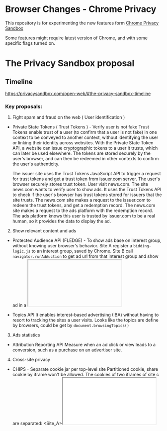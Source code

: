 # Browser Changes - Chrome Privacy
This repository is for experimenting the new features form [Chrome Privacy Sandbox](https://developer.chrome.com/docs/privacy-sandbox/overview/)

Some features might require latest version of Chrome, and with some specific flags turned on.

# The Privacy Sandbox proposal
## Timeline
https://privacysandbox.com/open-web/#the-privacy-sandbox-timeline

### Key proposals:
1. Fight spam and fraud on the web ( User identification )
- Private State Tokens ( Trust Tokens ) - Verify user is not fake
    Trust Tokens enable trust of a user (to confirm that a user is not fake) in one context to be conveyed to another context, without identifying the user or linking their identity across websites.
    With the Private State Token API, a website can issue cryptographic tokens to a user it trusts, which can later be used elsewhere. The tokens are stored securely by the user's browser, and can then be redeemed in other contexts to confirm the user's authenticity.

    The issuer site uses the Trust Tokens JavaScript API to trigger a request for trust tokens and get a trust token from issuer.com server.
    The user's browser securely stores trust token.
    User visit news.com. The site news.com wants to verify user to show ads. It uses the Trust Tokens API to check if the user's browser has trust tokens stored for issuers that the site trusts.
    The news.com site makes a request to the issuer.com to redeem the trust tokens, and get a redemption record.
    The news.com site makes a request to the ads platform with the redemption record.
    The ads platform knows this user is trusted by issuer.com to be a real human, so it provides the data to display the ad.

2. Show relevant content and ads
- Protected Audience API (FLEDGE) - To show ads base on interest group, without knowing user browser's behavior.
    Site A register a `bidding-logic.js` to an interest group, saved by Chrome. 
    Site B call `navigator.runAdAuction` to get ad url from that interest group and show ad in a <fencedframe/>

- Topics API
    It enables interest-based advertising (IBA) without having to resort to tracking the sites a user visits. 
    Looks like the topics are define by browsers, could be get by `document.browsingTopics()`

3. Ads statistics
- Attribution Reporting API
    Measure when an ad click or view leads to a conversion, such as a purchase on an advertiser site.

4. Cross-site privacy
- CHIPS                 -   Separate cookie jar per top-level site
    Partitioned cookie, share cookie by iframe won't be allowed. 
    The cookies of two iframes of site c are separated: <Site_A><iframe src='Site_C' /></Site_A>, <Site_B><iframe src='Site_C' /></Site_B>

- First-Party Sets      -   Allow related domain names owned by the same entity to declare themselves as belonging to the same first party.
    Share cookies among sites like `brandx.com` and `fly-brandx.com`, `example.com` and `example.rs`.

- Shared Storage        -   Allows sites to store and access unpartitioned cross-site data
    Cross-site iframes content selection.

- Storage Partitioning  -   LocalStorage partitioned by origin.
    Similar as CHIPS

- Fenced Frames         -   Securely embed content onto a page without sharing cross-site data.
    Partitioned localstorage. With iframe, the localstorage of the same origin could be shared.
    Just as CHIPS, the iframe localstorage of different parent window origin are separated.

- Network State Partitioning                -   Prevent browser network resources being shared across first-party contexts.
    Requests to the same destination across pages can reuse the same socket, and DNS lookups across pages will use the same cache.
    This allows for side-channel timing attacks, where one site can figure out if another has been visited recently. For example, if the connection is made quickly, it may be assumed that the socket was warm.
    With this proposal, each request will have an additional "network partition key" that must match in order for resources to be reused.   

- Federated Credential Management (FedCM)   -   Federated identity without sharing the user's email address or other identifying information.
    Enable users to log into sites without sharing their personal information with the identity service or the site
